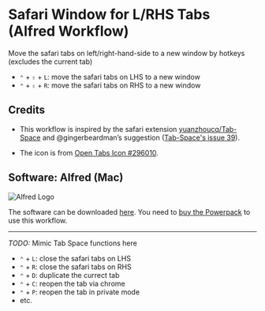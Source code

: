 # Safari Window for L/RHS Tabs (Alfred Workflow)

Move the safari tabs on left/right-hand-side to a new window by hotkeys (excludes the current tab)  

* `⌃` + `⇧` + `L`: move the safari tabs on LHS to a new window
* `⌃` + `⇧` + `R`: move the safari tabs on RHS to a new window

## Credits

* This workflow is inspired by the safari extension [yuanzhoucq/Tab-Space](https://github.com/yuanzhoucq/Tab-Space) and @gingerbeardman’s suggestion ([Tab-Space's issue 39](https://github.com/yuanzhoucq/Tab-Space/issues/39)).

* The icon is from [Open Tabs Icon #296010](https://icon-library.com/icon/open-tabs-icon-19.html).

## Software: Alfred (Mac)

![Alfred Logo](https://i.pinimg.com/originals/5c/23/a6/5c23a6723d3b19e892985fd918cf0aab.png)

The software can be downloaded [here](https://www.alfredapp.com/). You need to [buy the Powerpack](https://buy.alfredapp.com/) to use this workflow.

---

*TODO:* Mimic Tab Space functions here

* `⌃` + `L`: close the safari tabs on LHS
* `⌃` + `R`: close the safari tabs on RHS
* `⌃` + `D`: duplicate the currect tab
* `⌃` + `C`: reopen the tab via chrome 
* `⌃` + `P`: reopen the tab in private mode
* etc.
